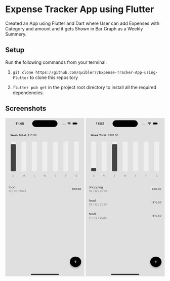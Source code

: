 
# Expense Tracker App using Flutter

Created an App using Flutter and Dart where User can add Expenses with Category and amount and it gets Shown in Bar Graph as a Weekly Summery.




## Setup

Run the following commands from your terminal:

1) `git clone https://github.com/quibler7/Expense-Tracker-App-using-Flutter` to clone this repository 

2) `flutter pub get` in the project root directory to install all the required dependencies.

## Screenshots 

<img src = "lib/expense1.png" height = 500 width =250 >
<img src = "lib/expense2.png" height = 500 width =250 >
